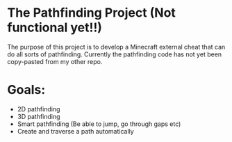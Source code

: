 # The Pathfinding Project (Not functional yet!!)

The purpose of this project is to develop a Minecraft external cheat that can do all sorts of pathfinding.
Currently the pathfinding code has not yet been copy-pasted from my other repo.

# Goals:

- 2D pathfinding
- 3D pathfinding
- Smart pathfinding (Be able to jump, go through gaps etc)
- Create and traverse a path automatically
